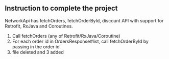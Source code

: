 ## Instruction to complete the project

NetworkApi has fetchOrders, fetchOrderById, discount API with support for Retrofit, RxJava and Coroutines.

1. Call fetchOrders (any of Retrofit/RxJava/Coroutine)
2. For each order id in OrdersResponse#list, call fetchOrderById by passing in the order id
3. file deleted and 3 added

